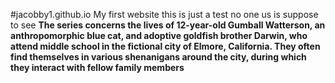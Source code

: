 #jacobby1.github.io
My first website this is just a test no one us is suppose to see
**The series concerns the lives of 12-year-old Gumball Watterson, an anthropomorphic blue cat, and adoptive goldfish brother Darwin, who attend middle school in the fictional city of Elmore, California. They often find themselves in various shenanigans around the city, during which they interact with fellow family members**
